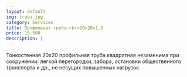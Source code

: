 ```yaml
---
layout: default
img: truba.jpg
category: Services
title: Профильная труба:<br>20х20х1.5
price: 15 500
description: |
---
```

  Тонкостенная 20х20 профильная труба квадратная незаменима при сооружении: легкой перегородки, забора, остановки общественного транспорта и др., не несущих повышенных нагрузок.
